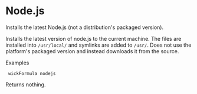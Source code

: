 Node.js
=======

Installs the latest Node.js (not a distribution's packaged version).

Installs the latest version of node.js to the current machine.  The files are installed into `/usr/local/` and symlinks are added to `/usr/`.  Does not use the platform's packaged version and instead downloads it from the source.

Examples

     wickFormula nodejs

Returns nothing.



